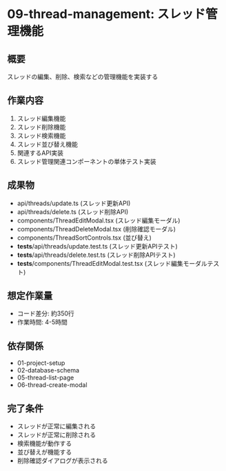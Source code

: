 # 09-thread-management: スレッド管理機能

## 概要
スレッドの編集、削除、検索などの管理機能を実装する

## 作業内容
1. スレッド編集機能
2. スレッド削除機能
3. スレッド検索機能
4. スレッド並び替え機能
5. 関連するAPI実装
6. スレッド管理関連コンポーネントの単体テスト実装

## 成果物
- api/threads/update.ts (スレッド更新API)
- api/threads/delete.ts (スレッド削除API)
- components/ThreadEditModal.tsx (スレッド編集モーダル)
- components/ThreadDeleteModal.tsx (削除確認モーダル)
- components/ThreadSortControls.tsx (並び替え)
- __tests__/api/threads/update.test.ts (スレッド更新APIテスト)
- __tests__/api/threads/delete.test.ts (スレッド削除APIテスト)
- __tests__/components/ThreadEditModal.test.tsx (スレッド編集モーダルテスト)

## 想定作業量
- コード差分: 約350行
- 作業時間: 4-5時間

## 依存関係
- 01-project-setup
- 02-database-schema
- 05-thread-list-page
- 06-thread-create-modal

## 完了条件
- スレッドが正常に編集される
- スレッドが正常に削除される
- 検索機能が動作する
- 並び替えが機能する
- 削除確認ダイアログが表示される